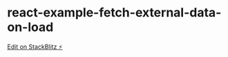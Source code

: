 # react-example-fetch-external-data-on-load

[Edit on StackBlitz ⚡️](https://stackblitz.com/edit/react-example-fetch-external-data-on-load)
